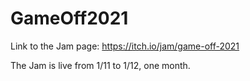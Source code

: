 # GameOff2021

Link to the Jam page: https://itch.io/jam/game-off-2021

The Jam is live from 1/11 to 1/12, one month. 
